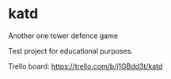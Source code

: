 # katd

Another one tower defence game

Test project for educational purposes.

Trello board: https://trello.com/b/j1GBdd3t/katd